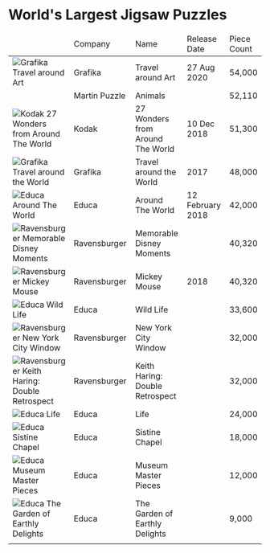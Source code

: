 <html>
<head>
  <title>World's Largest Jigsaw Puzzles</title>
  <style>
    td.puzzle-thumb {width:200px;}
    td.puzzle-company {width:150px;}
    td.puzzle-name {width:250px;}
    td.puzzle-date {width:150px;}
    td.puzzle-count {}
  </style>
</head>
<body>

<h1>World's Largest Jigsaw Puzzles</h1>


<table width="100%">
  <thead>
  <tr>
      <td class="puzzle-thumb"></td>
      <td class="puzzle-company">Company</td>
      <td class="puzzle-name">Name</td>
      <td class="puzzle-date">Release Date</td>
      <td class="puzzle-count">Piece Count</td>
  </tr>
  </thead>
  <tbody>
  <tr>
      <td><img src="https://www.grafika-puzzle.com/images/visuel-record-540006uk.jpg" alt="Grafika Travel around Art" /></td>
      <td>Grafika</td>
      <td class="puzzle-name">Travel around Art</td>      
      <td>27 Aug 2020</td>
      <td>54,000</td>
  </tr>
  <tr>
      <td><img src="https://www.mcprint.eu/www/images/puzzle-50000-pieces.png" alt="" /></td>
      <td>Martin Puzzle</td>
      <td>Animals</td>      
      <td></td>
      <td>52,110</td>
  </tr>
  <tr>
      <td><img src="https://m.media-amazon.com/images/I/81kT6Jk1rfL.jpg" alt="Kodak 27 Wonders from Around The World" /></td>
      <td>Kodak</td>
      <td class="puzzle-name">27 Wonders from Around The World</td>      
      <td>10 Dec 2018</td>
      <td>51,300</td>
  </tr>
  <tr>
      <td><img src="https://www.grafika-puzzle.com/images/visuel-record-uk.jpg" alt="Grafika Travel around the World" /></td>  
      <td>Grafika</td>
      <td class="puzzle-name">Travel around the World</td>    
      <td>2017</td>
      <td>48,000</td>
  </tr>
  <tr>
      <td><img src="https://www.educaborras.com/wp-content/uploads/2021/01/17570_01_med.jpg" alt="Educa Around The World" /></td>   
      <td>Educa</td>
      <td class="puzzle-name">Around The World</td>   
      <td>12 February 2018</td>
      <td>42,000</td>
  </tr>
  <tr>
      <td><img src="https://cdn.ravensburger.de/images/produktseiten/1024/17826_1.jpg" alt="Ravensburger Memorable Disney Moments" /></td>
      <td>Ravensburger</td>
      <td class="puzzle-name">Memorable Disney Moments</td>
      <td></td>
      <td>40,320</td>
  </tr>
  <tr>
      <td><img src="https://www.toybricks.com.au/3344-large_default/ravensburger-disney-mickey-through-the-years-40320-pieces.jpg" alt="Ravensburger Mickey Mouse" /></td> 
      <td>Ravensburger</td>
      <td class="puzzle-name">Mickey Mouse</td>     
      <td>2018</td>
      <td>40,320</td>
  </tr>
  <tr>
      <td><img src="https://www.educaborras.com/wp-content/uploads/2021/01/16066_01_med.jpg" alt="Educa Wild Life" /></td>
      <td>Educa</td>
      <td class="puzzle-name">Wild Life</td>      
      <td></td>
      <td>33,600</td>
  </tr>
  <tr>
      <td><img src="https://www.artnhobby.ie/media/catalog/product/cache/2/image/9df78eab33525d08d6e5fb8d27136e95/1/7/17837r-4.jpg" alt="Ravensburger New York City Window" /></td>
      <td>Ravensburger</td>
      <td class="puzzle-name">New York City Window</td>      
      <td></td>
      <td>32,000</td>
  </tr>
  <tr>
      <td><img src="https://www.borntobekids.fr/image/150871/1400x1050/1/ravensburger-17838-puzzle-32-000-pieces-double-retrospect-keith-haring-1400.jpg" alt="Ravensburger Keith Haring: Double Retrospect" /></td>
      <td>Ravensburger</td>
      <td class="puzzle-name">Keith Haring: Double Retrospect</td>      
      <td></td>
      <td>32,000</td>
  </tr>
  <tr>
      <td><img src="https://m.media-amazon.com/images/I/814G0UyNUIL.jpg" alt="Educa Life" /></td>    
      <td>Educa</td> 
      <td class="puzzle-name">Life</td> 
      <td></td>
      <td>24,000</td>
  </tr>
  <tr>
      <td><img src="https://www.educaborras.com/wp-content/uploads/2021/01/16065_01_med.jpg" alt="Educa Sistine Chapel" /></td>
      <td>Educa</td>
      <td class="puzzle-name">Sistine Chapel</td>      
      <td></td>
      <td>18,000</td>
  </tr>
  <tr>
      <td><img src="https://images-na.ssl-images-amazon.com/images/I/81050MnkOhL._AC_SX355_.jpg" alt="Educa Museum Master Pieces" /></td>
      <td>Educa</td>
      <td class="puzzle-name">Museum Master Pieces</td>      
      <td></td>
      <td>12,000</td>
  </tr>
  <tr>
      <td><img src="https://www.educaborras.com/wp-content/uploads/2021/01/14831_01_med.jpg" alt="Educa The Garden of Earthly Delights" /></td>
      <td>Educa</td>
      <td class="puzzle-name">The Garden of Earthly Delights</td>
      <td></td>
      <td>9,000</td>
  </tr>
  <tr>
      <td><img src="" alt="" /></td>
      <td class="puzzle-name"></td>      
      <td></td>
      <td></td>
      <td></td>
  </tr>
  </tbody>
</table>

</body>
</html>
